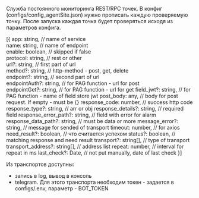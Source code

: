 Служба постоянного мониторинга REST/RPC точек. 
В конфиг (configs/config_agentSite.json) нужно прописать каждую проверяемую точку. 
После запуска каждая точка будет проверяться исходя из параметров конфига.

[{
  app: string,  // name of service  
  name: string, // name of endpoint  
  enable: boolean, // skipped if false  
  protocol: string, // rest or other  
  url?: string, // first part of url  
  method?: string,  // http-method - post, get, delete  
  endpoint?: string,  // second part of url  
  endpointAuth?: string,  // for PAG function - url for post  
  endpointGet?: string,   // for PAG function - url for get 
  field_jwt?: string, // for PAG function - name of field store jwt
  post_body: any, // body for post request. If empty - must be {}
  response_code: number,  // success http code
  response_type?: string, // arr or obj
  response_details?: string,  // required field
  response_error_path?: string, // field with error for alarm
  response_data_path?: string,  // must be data or more
  message_error?: string, // message for sended of transport
  timeout: number,  // for axios
  need_result?: boolean, // что считается успехом
  status?: boolean, // matching response and need result
  transport?: string[], // type of transport
  transport_address?: string[], // address list
  repeat: number, // interval for repeat in ms
  last_check?: Date, // not put manually, date of last check
}]

Из транспортов доступны:
- запись в log, вывод в консоль
- telegram. Для этого транспорта необходим токен - задается в configs/.env, параметр - BOT_TOKEN
